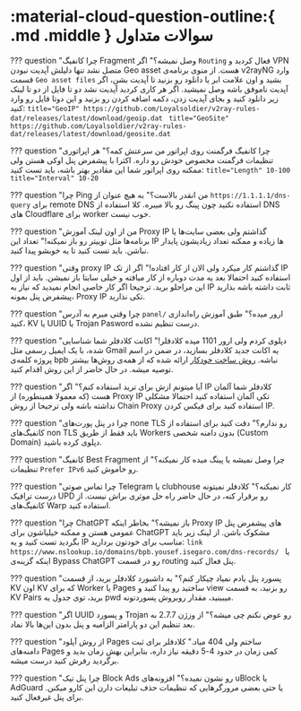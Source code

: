 # :material-cloud-question-outline:{ .md .middle } سوالات متداول

??? question "چرا کانفیگ Fragment وصل نمیشه؟"
    اگر `Routing` فعال کردید و VPN متصل نشد تنها دلیلش آپدیت نبودن Geo asset هست. از منوی برنامه‌ی v2rayNG وارد قسمت `Geo asset files` بشید و اون علامت ابر یا دانلود رو بزنید تا آپدیت بشن، اگر آپدیت ناموفق باشه وصل نمیشید. اگر هر کاری کردید آپدیت نشد دو تا فایل از دو تا لینک زیر دانلود کنید و بجای آپدیت زدن، دکمه اضافه کردن رو بزنید و این دوتا فایل رو وارد کنید:
    ```title="GeoIP"
    https://github.com/Loyalsoldier/v2ray-rules-dat/releases/latest/download/geoip.dat
    ```
    ```title="GeoSite"
    https://github.com/Loyalsoldier/v2ray-rules-dat/releases/latest/download/geosite.dat
    ```

??? question "چرا کانفیگ فرگمنت روی اپراتور من سرعتش کمه؟"
    هر اپراتوری تنظیمات فرگمنت مخصوص خودش رو داره. اکثرا با پیشفرض پنل اوکی هستن ولی ممکنه روی اپراتور شما این مقادیر بهتر باشه، باید تست کنید:
    ```title="Length"
    10-100
    ```
    ```title="Interval"
    10-20  
    ```

??? question "چرا Ping من انقدر بالاست؟"
    به هیچ عنوان از `https://1.1.1.1/dns-query` برای remote DNS استفاده نکنید چون پینگ رو بالا میبره.
    کلا استفاده از DNS های Cloudflare برای worker خوب نیست.

??? question "من از اون لینک آموزش Proxy IP گذاشتم ولی بعضی سایت‌ها یا برنامه‌ها مثل توییتر رو باز نمیکنه!"
    تعداد این IP ها زیاده و ممکنه تعداد زیادیشون پایدار نباشن. باید تست کنید تا یه خوبشو پیدا کنید.

??? question "وقتی proxy IP گذاشتم کار میکرد ولی الان از کار افتاده!"
    اگر از تک IP استفاده کنید احتمالا بعد یه مدت دوباره از کار میافته و خیلی سایتا باز نمیشن. باید از اول این مراحلو برید. ترجیحا اگر کار خاصی انجام نمیدید که نیاز به IP ثابت داشته باشه بذارید پیشفرض پنل بمونه، Proxy IP تکی نذارید.

??? question "چرا وقتی میرم به آدرس `panel/` ارور میده؟"
    طبق آموزش راه‌اندازی کنید، KV یا UUID یا Trojan Pasword درست تنظیم نشده.

??? question "دپلوی کردم ولی ارور 1101 میده کلادفلر!"
    اکانت کلادفلر شما شناسایی شده، با یک ایمیل رسمی مثل Gmail یه اکانت جدید کلادفلر بسازید، در ضمن در اسم پروژه کلمه‌ی bpb نباشه.
    [روش ساخت خودکار](installation/wizard.md) ارائه شده که از همه‌ی روش‌ها بیشتر توصیه میشه. در حال حاضر از این روش اقدام کنید.

??? question "آیا میتونم ازش برای ترید استفاده کنم؟"
    اگر IP کلادفلر شما آلمان هست (که معمولا همینطوره) از Proxy IP تکی آلمان استفاده کنید احتمالا مشکلی نداشته باشه ولی ترجیحا از روش Chain Proxy استفاده کنید برای فیکس کردن IP.

??? question "چرا در پنل پورت‌های none TLS رو ندارم؟"
    دقت کنید برای استفاده از کانفیگ‌های non TLS باید فقط از طریق Workers بدون دامنه‌ شخصی (Custom Domain) دپلوی کرده باشید.

??? question "کانفیگ Best Fragment چرا وصل نمیشه یا پینگ میده کار نمیکنه؟"
    از تنظیمات `Prefer IPv6` رو خاموش کنید.

??? question "چرا تماس صوتی Telegram یا clubhouse کار نمیکنه؟"
    کلادفلر نمیتونه درست ترافیک UPD رو برقرار کنه، در حال حاضر راه حل موثری براش نیست. از کانفیگ‌های Warp استفاده کنید.

??? question "چرا ChatGPT باز نمیشه؟"
    بخاطر اینکه Proxy IP های پیشفرض پنل عمومی هستن و ممکنه خیلیاشون برای ChatGPT مشکوک باشن. از لینک زیر باید بگردید تست کنید و یه IP مناسب برای خودتون بردارید:
    ```link
    https://www.nslookup.io/domains/bpb.yousef.isegaro.com/dns-records/
    ```
    یا اینکه گزینه‌ی Bypass ChatGPT رو در قسمت routing پنل فعال کنید.

??? question "پسورد پنل یادم نمیاد چیکار کنم؟"
    به داشبورد کلادفلر برید، از قسمت KV اون KV که برای Worker یا Pages ساختید رو پیدا کنید و view رو بزنید، به قسمت KV Pairs برید، توی جدول یه pwd میبینید، مقدار روبروش پسوردتونه.

??? question "اگر UUID و پسورد Trojan رو عوض نکنم چی میشه؟"
    از وزژن 2.7.7 به بعد تنظیم این دو پارامتر الزامیه و پنل بدون این‌ها بالا نماد.

??? question "از روش آپلود Pages ساختم ولی 404 میاد."
    کلادفلر برای ثبت دامنه‌های Pages کمی زمان در حدود 4-5 دقیقه نیاز داره، بنابراین بهش زمان بدید و برگردید رفرش کنید درست میشه.

??? question "چرا پنل تیک Block Ads رو نشون نمیده؟"
    افزونه‌های uBlock یا AdGuard یا حتی بعضی مرورگرهایی که تنظیمات حذف تبلیغات دارن این کارو میکنن. برای پنل غیرفعال کنید.
